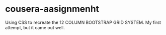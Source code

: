 # cousera-aasignmenht
Using  CSS to recreate the 12 COLUMN BOOTSTRAP GRID SYSTEM.
My first attempt, but it came out well.
